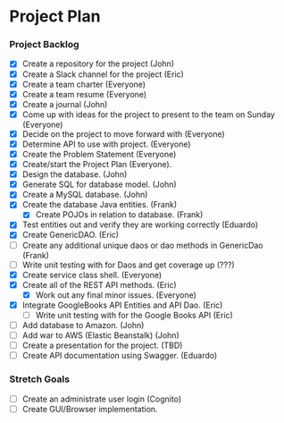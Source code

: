 # Project Plan

### Project Backlog
- [x] Create a repository for the project (John)
- [x] Create a Slack channel for the project (Eric)
- [x] Create a team charter (Everyone)
- [x] Create a team resume (Everyone)
- [x] Create a journal (John)
- [x] Come up with ideas for the project to present to the team on Sunday (Everyone)
- [x] Decide on the project to move forward with (Everyone)
- [x] Determine API to use with project. (Everyone)
- [x] Create the Problem Statement (Everyone)
- [x] Create/start the Project Plan (Everyone).
- [x] Design the database. (John)
- [x] Generate SQL for database model. (John)
- [x] Create a MySQL database. (John)
- [x] Create the database Java entities. (Frank)
  - [x] Create POJOs in relation to database. (Frank)
- [x] Test entities out and verify they are working correctly (Eduardo)
- [x] Create GenericDAO. (Eric)
- [ ] Create any additional unique daos or dao methods in GenericDao (Frank)
- [ ] Write unit testing with for Daos and get coverage up (???)
- [x] Create service class shell. (Everyone)
- [x] Create all of the REST API methods. (Eric)
  - [x] Work out any final minor issues. (Everyone)
- [x] Integrate GoogleBooks API Entities and API Dao. (Eric)
  - [ ] Write unit testing with for the Google Books API (Eric)
- [ ] Add database to Amazon. (John)
- [ ] Add war to AWS (Elastic Beanstalk) (John)
- [ ] Create a presentation for the project. (TBD)
- [ ] Create API documentation using Swagger. (Eduardo)

### Stretch Goals
- [ ] Create an administrate user login (Cognito)
- [ ] Create GUI/Browser implementation.